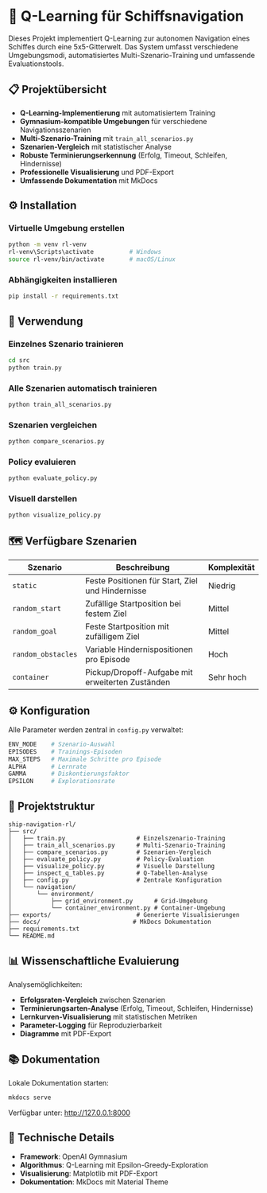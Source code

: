 # 🚢 Q-Learning für Schiffsnavigation

Dieses Projekt implementiert Q-Learning zur autonomen Navigation eines Schiffes durch eine 5x5-Gitterwelt. Das System umfasst verschiedene Umgebungsmodi, automatisiertes Multi-Szenario-Training und umfassende Evaluationstools.

## 📋 Projektübersicht

- **Q-Learning-Implementierung** mit automatisiertem Training
- **Gymnasium-kompatible Umgebungen** für verschiedene Navigationsszenarien
- **Multi-Szenario-Training** mit `train_all_scenarios.py`
- **Szenarien-Vergleich** mit statistischer Analyse
- **Robuste Terminierungserkennung** (Erfolg, Timeout, Schleifen, Hindernisse)
- **Professionelle Visualisierung** und PDF-Export
- **Umfassende Dokumentation** mit MkDocs

## ⚙️ Installation

### Virtuelle Umgebung erstellen
```bash
python -m venv rl-venv
rl-venv\Scripts\activate          # Windows
source rl-venv/bin/activate       # macOS/Linux
```

### Abhängigkeiten installieren
```bash
pip install -r requirements.txt
```

## 🚀 Verwendung

### Einzelnes Szenario trainieren
```bash
cd src
python train.py
```

### Alle Szenarien automatisch trainieren
```bash
python train_all_scenarios.py
```

### Szenarien vergleichen
```bash
python compare_scenarios.py
```

### Policy evaluieren
```bash
python evaluate_policy.py
```

### Visuell darstellen
```bash
python visualize_policy.py
```

## 🗺️ Verfügbare Szenarien

| Szenario | Beschreibung | Komplexität |
|----------|--------------|-------------|
| `static` | Feste Positionen für Start, Ziel und Hindernisse | Niedrig |
| `random_start` | Zufällige Startposition bei festem Ziel | Mittel |
| `random_goal` | Feste Startposition mit zufälligem Ziel | Mittel |
| `random_obstacles` | Variable Hindernispositionen pro Episode | Hoch |
| `container` | Pickup/Dropoff-Aufgabe mit erweiterten Zuständen | Sehr hoch |

## ⚙️ Konfiguration

Alle Parameter werden zentral in `config.py` verwaltet:

```python
ENV_MODE    # Szenario-Auswahl
EPISODES    # Trainings-Episoden
MAX_STEPS   # Maximale Schritte pro Episode
ALPHA       # Lernrate
GAMMA       # Diskontierungsfaktor
EPSILON     # Explorationsrate
```

## 📁 Projektstruktur

```
ship-navigation-rl/
├── src/
│   ├── train.py                    # Einzelszenario-Training
│   ├── train_all_scenarios.py      # Multi-Szenario-Training
│   ├── compare_scenarios.py        # Szenarien-Vergleich
│   ├── evaluate_policy.py          # Policy-Evaluation
│   ├── visualize_policy.py         # Visuelle Darstellung
│   ├── inspect_q_tables.py         # Q-Tabellen-Analyse
│   ├── config.py                   # Zentrale Konfiguration
│   └── navigation/
│       └── environment/
│           ├── grid_environment.py      # Grid-Umgebung
│           └── container_environment.py # Container-Umgebung
├── exports/                        # Generierte Visualisierungen
├── docs/                          # MkDocs Dokumentation
├── requirements.txt
└── README.md
```

## 📊 Wissenschaftliche Evaluierung

Analysemöglichkeiten:

- **Erfolgsraten-Vergleich** zwischen Szenarien
- **Terminierungsarten-Analyse** (Erfolg, Timeout, Schleifen, Hindernisse)
- **Lernkurven-Visualisierung** mit statistischen Metriken
- **Parameter-Logging** für Reproduzierbarkeit
- **Diagramme** mit PDF-Export

## 📚 Dokumentation

Lokale Dokumentation starten:
```bash
mkdocs serve
```

Verfügbar unter: http://127.0.0.1:8000

## 🔧 Technische Details

- **Framework**: OpenAI Gymnasium
- **Algorithmus**: Q-Learning mit Epsilon-Greedy-Exploration
- **Visualisierung**: Matplotlib mit PDF-Export
- **Dokumentation**: MkDocs mit Material Theme
